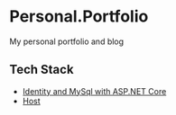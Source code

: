 # Personal.Portfolio
My personal portfolio and blog


## Tech Stack
 
 - [Identity and MySql with ASP.NET Core](https://stackoverflow.com/questions/46298605/how-to-use-aspnet-identity-core-in-my-sql-database)
 - [Host]()
